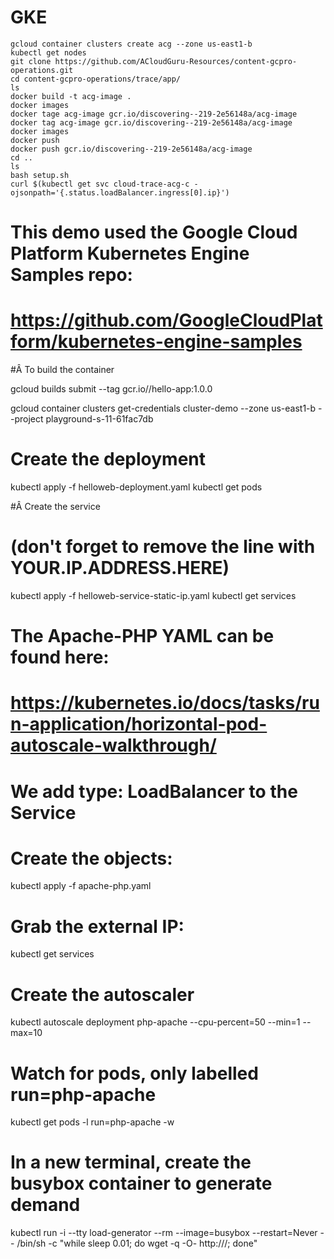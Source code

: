 # GKE
```
gcloud container clusters create acg --zone us-east1-b
kubectl get nodes
git clone https://github.com/ACloudGuru-Resources/content-gcpro-operations.git
cd content-gcpro-operations/trace/app/
ls
docker build -t acg-image .
docker images
docker tage acg-image gcr.io/discovering--219-2e56148a/acg-image 
docker tag acg-image gcr.io/discovering--219-2e56148a/acg-image 
docker images
docker push
docker push gcr.io/discovering--219-2e56148a/acg-image
cd ..
ls
bash setup.sh 
curl $(kubectl get svc cloud-trace-acg-c -ojsonpath='{.status.loadBalancer.ingress[0].ip}')
```

# This demo used the Google Cloud Platform Kubernetes Engine Samples repo:
# https://github.com/GoogleCloudPlatform/kubernetes-engine-samples

#Â To build the container

gcloud builds submit --tag gcr.io/<project-id>/hello-app:1.0.0

gcloud container clusters get-credentials cluster-demo --zone us-east1-b --project playground-s-11-61fac7db

# Create the deployment

kubectl apply -f helloweb-deployment.yaml
kubectl get pods

#Â Create the service
# (don't forget to remove the line with YOUR.IP.ADDRESS.HERE)

kubectl apply -f helloweb-service-static-ip.yaml
kubectl get services

# The Apache-PHP YAML can be found here:
# https://kubernetes.io/docs/tasks/run-application/horizontal-pod-autoscale-walkthrough/
# We add type: LoadBalancer to the Service

# Create the objects:

kubectl apply -f apache-php.yaml

# Grab the external IP:

kubectl get services

# Create the autoscaler

kubectl autoscale deployment php-apache --cpu-percent=50 --min=1 --max=10

# Watch for pods, only labelled run=php-apache

kubectl get pods -l run=php-apache -w

# In a new terminal, create the busybox container to generate demand

kubectl run -i --tty load-generator --rm --image=busybox --restart=Never -- /bin/sh -c "while sleep 0.01; do wget -q -O- http://<ypur external IP>/; done"




